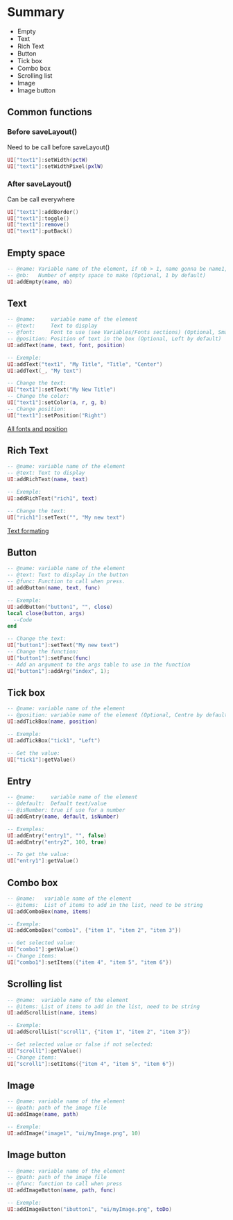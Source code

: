 # Summary
- Empty
- Text
- Rich Text
- Button
- Tick box
- Combo box
- Scrolling list
- Image
- Image button

## Common functions
### Before saveLayout()
Need to be call before saveLayout()
```lua
UI["text1"]:setWidth(pctW)
UI["text1"]:setWidthPixel(pxlW)
```

### After saveLayout()
Can be call everywhere
```lua
UI["text1"]:addBorder()
UI["text1"]:toggle()
UI["text1"]:remove()
UI["text1"]:putBack()
```

## Empty space  
```lua
-- @name: Variable name of the element, if nb > 1, name gonna be name1, name2, name3, ect
-- @nb:   Number of empty space to make (Optional, 1 by default)
UI:addEmpty(name, nb)
```

## Text
```lua
-- @name:     variable name of the element  
-- @text:     Text to display  
-- @font:     Font to use (see Variables/Fonts sections) (Optional, Small by default)  
-- @position: Position of text in the box (Optional, Left by default)
UI:addText(name, text, font, position)

-- Exemple: 
UI:addText("text1", "My Title", "Title", "Center")
UI:addText(_, "My text")

-- Change the text: 
UI["text1"]:setText("My New Title")
-- Change the color: 
UI["text1"]:setColor(a, r, g, b)
-- Change position: 
UI["text1"]:setPosition("Right")
```
[All fonts and position](https://github.com/MrBounty/PZ-UI_API/blob/main/Variables.md)

## Rich Text
```lua
-- @name: variable name of the element  
-- @text: Text to display   
UI:addRichText(name, text)

-- Exemple: 
UI:addRichText("rich1", text)

-- Change the text: 
UI["rich1"]:setText("", "My new text")
```
[Text formating](https://github.com/MrBounty/PZ-UI_API/blob/main/Variables.md)

## Button
```lua
-- @name: variable name of the element  
-- @text: Text to display in the button  
-- @func: Function to call when press.   
UI:addButton(name, text, func)  

-- Exemple: 
UI:addButton("button1", "", close)
local close(button, args)
  --Code
end

-- Change the text: 
UI["button1"]:setText("My new text")
-- Change the function: 
UI["button1"]:setFunc(func)
-- Add an argument to the args table to use in the function
UI["button1"]:addArg("index", 1);
```

## Tick box
```lua
-- @name: variable name of the element
-- @position: variable name of the element (Optional, Centre by default)
UI:addTickBox(name, position)

-- Exemple: 
UI:addTickBox("tick1", "Left")

-- Get the value: 
UI["tick1"]:getValue()
```

## Entry
```lua
-- @name:     variable name of the element  
-- @default:  Default text/value
-- @isNumber: true if use for a number  
UI:addEntry(name, default, isNumber)

-- Exemples:  
UI:addEntry("entry1", "", false)
UI:addEntry("entry2", 100, true)

-- To get the value: 
UI["entry1"]:getValue()
```

## Combo box
```lua
-- @name:   variable name of the element  
-- @items:  List of items to add in the list, need to be string
UI:addComboBox(name, items)

-- Exemple: 
UI:addComboBox("combo1", {"item 1", "item 2", "item 3"})

-- Get selected value: 
UI["combo1"]:getValue()
-- Change items: 
UI["combo1"]:setItems({"item 4", "item 5", "item 6"})
```

## Scrolling list
```lua
-- @name:  variable name of the element  
-- @items: List of items to add in the list, need to be string  
UI:addScrollList(name, items) 

-- Exemple: 
UI:addScrollList("scroll1", {"item 1", "item 2", "item 3"})

-- Get selected value or false if not selected: 
UI["scroll1"]:getValue()
-- Change items: 
UI["scroll1"]:setItems({"item 4", "item 5", "item 6"})
```

## Image
```lua
-- @name: variable name of the element  
-- @path: path of the image file
UI:addImage(name, path) 

-- Exemple: 
UI:addImage("image1", "ui/myImage.png", 10)
```

## Image button
```lua
-- @name: variable name of the element
-- @path: path of the image file
-- @func: function to call when press
UI:addImageButton(name, path, func)  

-- Exemple: 
UI:addImageButton("ibutton1", "ui/myImage.png", toDo)
```
